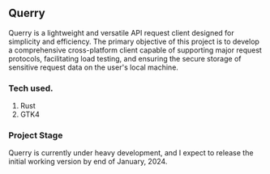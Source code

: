 ## Querry

Querry is a lightweight and versatile API request client designed for simplicity and efficiency. The primary objective of this project is to develop a comprehensive cross-platform client capable of supporting major request protocols, facilitating load testing, and ensuring the secure storage of sensitive request data on the user's local machine.

### Tech used.
1. Rust
2. GTK4


### Project Stage
Querry is currently under heavy development, and I expect to release the initial working version by end of January, 2024.
